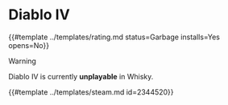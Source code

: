 # Diablo IV
<!-- script:Aliases [
    "Diablo 4 Steam",
    "Diablo IV Steam",
    "Diablo IV",
    "Diablo 4"
] -->

{{#template ../templates/rating.md status=Garbage installs=Yes opens=No}}

<!--## Setup

- Go to Config
    - Change Windows Version to 19042 (Make sure to press enter to submit the change)
    - Change Enhanced Sync mode to `ESync`
- Install in Steam as normal
- Install Diablo IV as normal
- Delete `dstorage.dll` at `Program Files(x86)/steam/steamapps/common/Diablo IV`
- Start Diablo IV as normal
-->

> [!WARNING]
> Diablo IV is currently **unplayable** in Whisky.

{{#template ../templates/steam.md id=2344520}}
